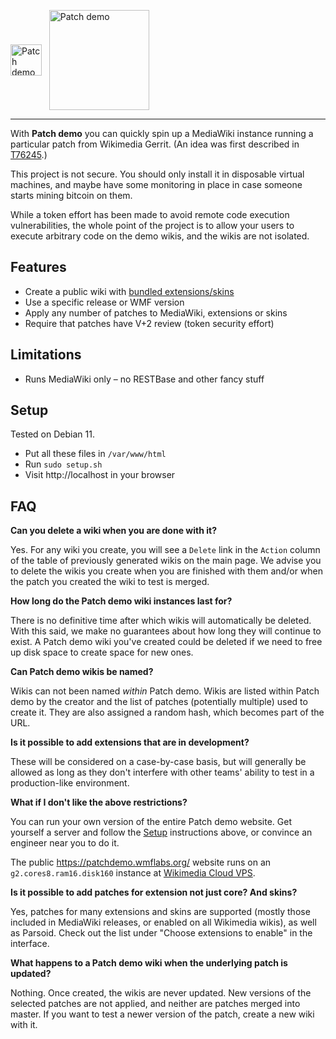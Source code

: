 <img src="https://gitlab.wikimedia.org/repos/ci-tools/patchdemo/-/raw/master/images/icon.svg" alt="Patch demo" width="50" valign="middle"> &nbsp; <img src="https://gitlab.wikimedia.org/repos/ci-tools/patchdemo/-/raw/master/images/wordmark.svg" alt="Patch demo" width="160" valign="middle">

---

With **Patch demo** you can quickly spin up a MediaWiki instance running a particular patch from Wikimedia Gerrit. (An idea was first described in [T76245](https://phabricator.wikimedia.org/T76245).)

This project is not secure. You should only install it in disposable virtual machines, and maybe have some monitoring in place in case someone starts mining bitcoin on them.

While a token effort has been made to avoid remote code execution vulnerabilities, the whole point of the project is to allow your users to execute arbitrary code on the demo wikis, and the wikis are not isolated.

Features
----
* Create a public wiki with [bundled extensions/skins](./repository-lists/all.txt)
* Use a specific release or WMF version
* Apply any number of patches to MediaWiki, extensions or skins
* Require that patches have V+2 review (token security effort)

Limitations
----
* Runs MediaWiki only – no RESTBase and other fancy stuff

Setup
----
Tested on Debian 11.

* Put all these files in `/var/www/html`
* Run `sudo setup.sh`
* Visit http://localhost in your browser

FAQ
----
**Can you delete a wiki when you are done with it?**

Yes. For any wiki you create, you will see a `Delete` link in the `Action` column of the table of previously generated wikis on the main page. We advise you to delete the wikis you create when you are finished with them and/or when the patch you created the wiki to test is merged.

**How long do the Patch demo wiki instances last for?**

There is no definitive time after which wikis will automatically be deleted. With this said, we make no guarantees about how long they will continue to exist. A Patch demo wiki you've created could be deleted if we need to free up disk space to create space for new ones.

**Can Patch demo wikis be named?**

Wikis can not been named *within* Patch demo. Wikis are listed within Patch demo by the creator and the list of patches (potentially multiple) used to create it. They are also assigned a random hash, which becomes part of the URL.

**Is it possible to add extensions that are in development?**

These will be considered on a case-by-case basis, but will generally be allowed as long as they don't interfere with other teams' ability to test in a production-like environment.

**What if I don't like the above restrictions?**

You can run your own version of the entire Patch demo website. Get yourself a server and follow the [Setup](#setup) instructions above, or convince an engineer near you to do it.

The public https://patchdemo.wmflabs.org/ website runs on an `g2.cores8.ram16.disk160` instance at [Wikimedia Cloud VPS](https://wikitech.wikimedia.org/wiki/Portal:Cloud_VPS).

**Is it possible to add patches for extension not just core? And skins?**

Yes, patches for many extensions and skins are supported (mostly those included in MediaWiki releases, or enabled on all Wikimedia wikis), as well as Parsoid. Check out the list under "Choose extensions to enable" in the interface.

**What happens to a Patch demo wiki when the underlying patch is updated?**

Nothing. Once created, the wikis are never updated. New versions of the selected patches are not applied, and neither are patches merged into master. If you want to test a newer version of the patch, create a new wiki with it.



